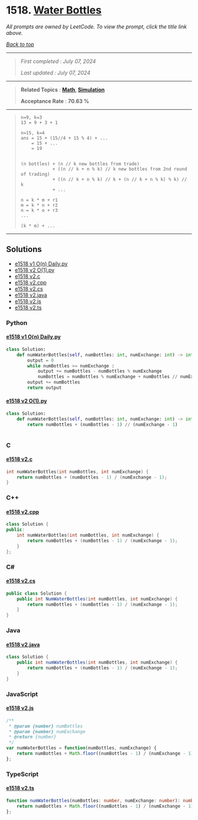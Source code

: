 # 1518. [Water Bottles](<https://leetcode.com/problems/water-bottles>)

*All prompts are owned by LeetCode. To view the prompt, click the title link above.*

*[Back to top](<../README.md>)*

------

> *First completed : July 07, 2024*
>
> *Last updated : July 07, 2024*

------

> **Related Topics** : **[Math](<by_topic/Math.md>), [Simulation](<by_topic/Simulation.md>)**
>
> **Acceptance Rate** : **70.63 %**

------

> ```
> n=9, k=3
> 13 = 9 + 3 + 1
> 
> n=15, k=4
> ans = 15 + (15//4 + 15 % 4) + ...
>     = 15 + ...
>     = 19
>     
> ```
> 
> 
> ```
> (n bottles) + (n // k new bottles from trade) 
>             + ((n // k + n % k) // k new bottles from 2nd round of trading)
>             + ((n // k + n % k) // k + (n // k + n % k) % k) // k
>             + ...
> 
> n = k * m + r1
> m = k * n + r2
> n = k * o + r3
> ...
> 
> (k * m) + ...
> ```

------

## Solutions

- [e1518 v1 O(n) Daily.py](<../my-submissions/e1518 v1 O(n) Daily.py>)
- [e1518 v2 O(1).py](<../my-submissions/e1518 v2 O(1).py>)
- [e1518 v2.c](<../my-submissions/e1518 v2.c>)
- [e1518 v2.cpp](<../my-submissions/e1518 v2.cpp>)
- [e1518 v2.cs](<../my-submissions/e1518 v2.cs>)
- [e1518 v2.java](<../my-submissions/e1518 v2.java>)
- [e1518 v2.js](<../my-submissions/e1518 v2.js>)
- [e1518 v2.ts](<../my-submissions/e1518 v2.ts>)
### Python
#### [e1518 v1 O(n) Daily.py](<../my-submissions/e1518 v1 O(n) Daily.py>)
```Python
class Solution:
    def numWaterBottles(self, numBottles: int, numExchange: int) -> int:
        output = 0
        while numBottles >= numExchange :
            output += numBottles - numBottles % numExchange
            numBottles = numBottles % numExchange + numBottles // numExchange
        output += numBottles
        return output
```

#### [e1518 v2 O(1).py](<../my-submissions/e1518 v2 O(1).py>)
```Python
class Solution:
    def numWaterBottles(self, numBottles: int, numExchange: int) -> int:
        return numBottles + (numBottles - 1) // (numExchange - 1)
    
```

### C
#### [e1518 v2.c](<../my-submissions/e1518 v2.c>)
```C
int numWaterBottles(int numBottles, int numExchange) {
    return numBottles + (numBottles - 1) / (numExchange - 1);
}
```

### C++
#### [e1518 v2.cpp](<../my-submissions/e1518 v2.cpp>)
```C++
class Solution {
public:
    int numWaterBottles(int numBottles, int numExchange) {
        return numBottles + (numBottles - 1) / (numExchange - 1);
    }
};
```

### C#
#### [e1518 v2.cs](<../my-submissions/e1518 v2.cs>)
```C#
public class Solution {
    public int NumWaterBottles(int numBottles, int numExchange) {
        return numBottles + (numBottles - 1) / (numExchange - 1);
    }
}
```

### Java
#### [e1518 v2.java](<../my-submissions/e1518 v2.java>)
```Java
class Solution {
    public int numWaterBottles(int numBottles, int numExchange) {
        return numBottles + (numBottles - 1) / (numExchange - 1);
    }
}
```

### JavaScript
#### [e1518 v2.js](<../my-submissions/e1518 v2.js>)
```JavaScript
/**
 * @param {number} numBottles
 * @param {number} numExchange
 * @return {number}
 */
var numWaterBottles = function(numBottles, numExchange) {
    return numBottles + Math.floor((numBottles - 1) / (numExchange - 1));
};
```

### TypeScript
#### [e1518 v2.ts](<../my-submissions/e1518 v2.ts>)
```TypeScript
function numWaterBottles(numBottles: number, numExchange: number): number {
    return numBottles + Math.floor((numBottles - 1) / (numExchange - 1));
};
```

